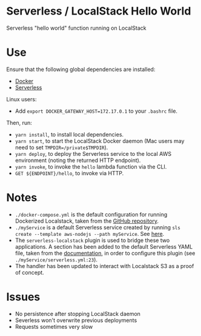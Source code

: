 # Serverless / LocalStack Hello World
Serverless "hello world" function running on LocalStack

# Use
Ensure that the following global dependencies are installed:
- [Docker](https://docs.docker.com/get-docker/)
- [Serverless](https://www.serverless.com/framework/docs/getting-started/)

Linux users:
- Add `export DOCKER_GATEWAY_HOST=172.17.0.1` to your `.bashrc` file.

Then, run:
- `yarn install`, to install local dependencies.
- `yarn start`, to start the LocalStack Docker daemon (Mac users may need to set `TMPDIR=/private$TMPDIR`).
- `yarn deploy`, to deploy the Serverless service to the local AWS environment (noting the returned HTTP endpoint).
- `yarn invoke`, to invoke the `hello` lambda function via the CLI.
- `GET ${ENDPOINT}/hello`, to invoke via HTTP.

# Notes
- `./docker-compose.yml` is the default configuration for running Dockerized Localstack, taken from the [GitHub repository](https://github.com/localstack/localstack).
- `./myService` is a default Serverless service created by running `sls create --template aws-nodejs --path myService`. See [here](https://www.serverless.com/framework/docs/providers/aws/examples/hello-world/node/).
- The `serverless-localstack` plugin is used to bridge these two applications. A section has been added to the default Serverless YAML file, taken from the [documentation](https://github.com/localstack/serverless-localstack), in order to configure this plugin (see `./myService/serverless.yml:23`).
- The handler has been updated to interact with Localstack S3 as a proof of concept.

# Issues
- No persistence after stopping LocalStack daemon
- Severless won't overwrite previous deployments
- Requests sometimes very slow
